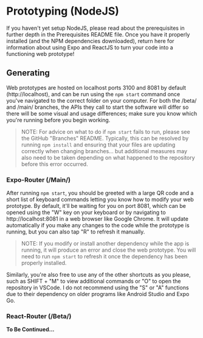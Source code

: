 # Prototyping (NodeJS)
If you haven't yet setup NodeJS, please read about the prerequisites in further depth in the Prerequisites README file. Once you have it properly installed (and the NPM dependencies downloaded), return here for information about using Expo and ReactJS to turn your code into a functioning web prototype!

## Generating
Web prototypes are hosted on localhost ports 3100 and 8081 by default (http://localhost), and can be run using the `npm start` command once you've navigated to the correct folder on your computer. For both the /beta/ and /main/ branches, the APIs they call to start the software will differ so there will be some visual and usage differences; make sure you know which you're running before you begin working.
> NOTE: For advice on what to do if `npm start` fails to run, please see the GitHub "Branches" README. Typically, this can be resolved by running `npm install` and ensuring that your files are updating correctly when changing branches... but additional measures may also need to be taken depending on what happened to the repository before this error occurred.

### Expo-Router (/Main/)
After running `npm start`, you should be greeted with a large QR code and a short list of keyboard commands letting you know how to modify your web prototype. By default, it'll be waiting for you on port 8081, which can be opened using the "W" key on your keyboard or by navigating to http://localhost:8081 in a web browser like Google Chrome. It will update automatically if you make any changes to the code while the prototype is running, but you can also tap "R" to refresh it manually.
> NOTE: If you modify or install another dependency while the app is running, it will produce an error and close the web prototype. You will need to run `npm start` to refresh it once the dependency has been properly installed.

Similarly, you're also free to use any of the other shortcuts as you please, such as SHIFT + "M" to view additional commands or "O" to open the repository in VSCode. I do not recommend using the "S" or "A" functions due to their dependency on older programs like Android Studio and Expo Go.

### React-Router (/Beta/)
__To Be Continued...__

